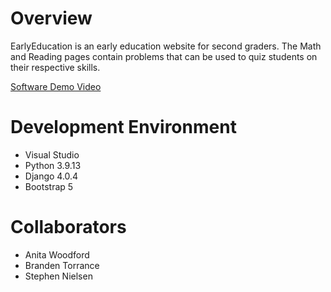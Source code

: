 # Overview

EarlyEducation is an early education website for second graders. The Math and Reading pages contain problems that can be used to quiz students on their respective skills. 


[Software Demo Video](http://youtube.link.goes.here)

# Development Environment

* Visual Studio
* Python 3.9.13
* Django 4.0.4
* Bootstrap 5

# Collaborators

* Anita Woodford
* Branden Torrance
* Stephen Nielsen
